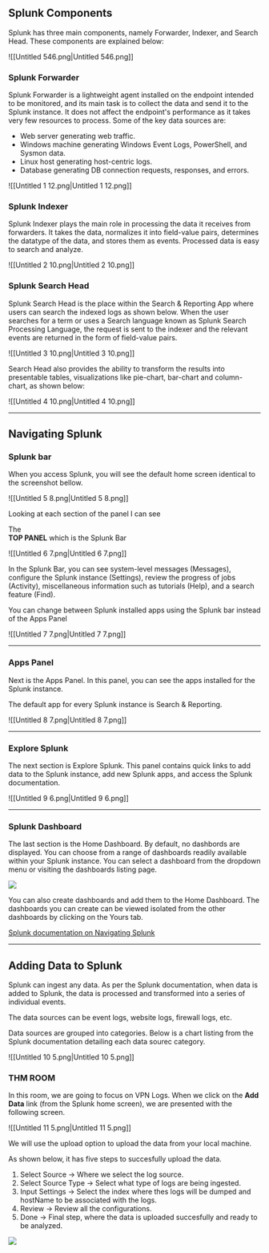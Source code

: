 ## Splunk Components

Splunk has three main components, namely Forwarder, Indexer, and Search Head. These components are explained below:

![[Untitled 546.png|Untitled 546.png]]

### Splunk Forwarder

Splunk Forwarder is a lightweight agent installed on the endpoint intended to be monitored, and its main task is to collect the data and send it to the Splunk instance. It does not affect the endpoint's performance as it takes very few resources to process. Some of the key data sources are:

- Web server generating web traffic.
- Windows machine generating Windows Event Logs, PowerShell, and Sysmon data.
- Linux host generating host-centric logs.
- Database generating DB connection requests, responses, and errors.

![[Untitled 1 12.png|Untitled 1 12.png]]

### Splunk Indexer

Splunk Indexer plays the main role in processing the data it receives from forwarders. It takes the data, normalizes it into field-value pairs, determines the datatype of the data, and stores them as events. Processed data is easy to search and analyze.

![[Untitled 2 10.png|Untitled 2 10.png]]

### Splunk Search Head

Splunk Search Head is the place within the Search & Reporting App where users can search the indexed logs as shown below. When the user searches for a term or uses a Search language known as Splunk Search Processing Language, the request is sent to the indexer and the relevant events are returned in the form of field-value pairs.

![[Untitled 3 10.png|Untitled 3 10.png]]

Search Head also provides the ability to transform the results into presentable tables, visualizations like pie-chart, bar-chart and column-chart, as shown below:

![[Untitled 4 10.png|Untitled 4 10.png]]

  

---

## Navigating Splunk

### Splunk bar

When you access Splunk, you will see the default home screen identical to the screenshot bellow.

![[Untitled 5 8.png|Untitled 5 8.png]]

Looking at each section of the panel I can see  
  
The  
**TOP PANEL** which is the Splunk Bar

![[Untitled 6 7.png|Untitled 6 7.png]]

In the Splunk Bar, you can see system-level messages (Messages), configure the Splunk instance (Settings), review the progress of jobs (Activity), miscellaneous information such as tutorials (Help), and a search feature (Find).

  

You can change between Splunk installed apps using the Splunk bar instead of the Apps Panel

![[Untitled 7 7.png|Untitled 7 7.png]]

---

### Apps Panel

Next is the Apps Panel. In this panel, you can see the apps installed for the Splunk instance.

The default app for every Splunk instance is Search & Reporting.

![[Untitled 8 7.png|Untitled 8 7.png]]

---

### Explore Splunk

The next section is Explore Splunk. This panel contains quick links to add data to the Splunk instance, add new Splunk apps, and access the Splunk documentation.

![[Untitled 9 6.png|Untitled 9 6.png]]

---

### Splunk Dashboard

The last section is the Home Dashboard. By default, no dashbords are displayed. You can choose from a range of dashboards readily available within your Splunk instance. You can select a dashboard from the dropdown menu or visiting the dashboards listing page.

[![](https://assets.tryhackme.com/additional/splunk-overview/splunk-add-dashboard.gif)](https://assets.tryhackme.com/additional/splunk-overview/splunk-add-dashboard.gif)

You can also create dashboards and add them to the Home Dashboard. The dashboards you can create can be viewed isolated from the other dashboards by clicking on the Yours tab.

[Splunk documentation on Navigating Splunk](https://docs.splunk.com/Documentation/Splunk/8.1.2/SearchTutorial/NavigatingSplunk)

---

## Adding Data to Splunk

Splunk can ingest any data. As per the Splunk documentation, when data is added to Splunk, the data is processed and transformed into a series of individual events.

  

The data sources can be event logs, website logs, firewall logs, etc.

  

Data sources are grouped into categories. Below is a chart listing from the Splunk documentation detailing each data sourec category.

![[Untitled 10 5.png|Untitled 10 5.png]]

### THM ROOM

In this room, we are going to focus on VPN Logs. When we click on the **Add Data** link (from the Splunk home screen), we are presented with the following screen.

![[Untitled 11 5.png|Untitled 11 5.png]]

We will use the upload option to upload the data from your local machine.

As shown below, it has five steps to succesfully upload the data.

1. Select Source → Where we select the log source.
2. Select Source Type → Select what type of logs are being ingested.
3. Input Settings → Select the index where thes logs will be dumped and hostName to be associated with the logs.
4. Review → Review all the configurations.
5. Done → Final step, where the data is uploaded succesfully and ready to be analyzed.

[![](https://tryhackme-images.s3.amazonaws.com/user-uploads/5e8dd9a4a45e18443162feab/room-content/c36a6f1c70007602251f331aee914d5c.gif)](https://tryhackme-images.s3.amazonaws.com/user-uploads/5e8dd9a4a45e18443162feab/room-content/c36a6f1c70007602251f331aee914d5c.gif)